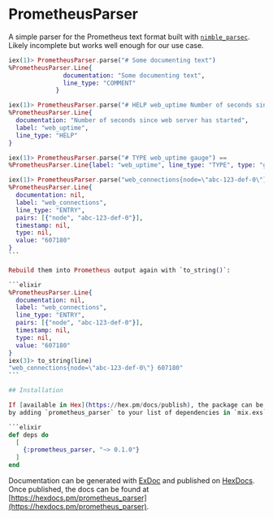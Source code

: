 # PrometheusParser

A simple parser for the Prometheus text format built with [`nimble_parsec`](https://hex.pm/packages/nimble_parsec).
Likely incomplete but works well enough for our use case.

````elixir
iex(1)> PrometheusParser.parse("# Some documenting text")
%PrometheusParser.Line{
               documentation: "Some documenting text",
               line_type: "COMMENT"
             }

iex(1)> PrometheusParser.parse("# HELP web_uptime Number of seconds since web server has started") ==
%PrometheusParser.Line{
  documentation: "Number of seconds since web server has started",
  label: "web_uptime",
  line_type: "HELP"
}

iex(1)> PrometheusParser.parse("# TYPE web_uptime gauge") ==
%PrometheusParser.Line{label: "web_uptime", line_type: "TYPE", type: "gauge"}

iex(1)> PrometheusParser.parse("web_connections{node=\"abc-123-def-0\"} 607180") ==
%PrometheusParser.Line{
  documentation: nil,
  label: "web_connections",
  line_type: "ENTRY",
  pairs: [{"node", "abc-123-def-0"}],
  timestamp: nil,
  type: nil,
  value: "607180"
}
```

Rebuild them into Prometheus output again with `to_string()`:

```elixir
%PrometheusParser.Line{
  documentation: nil,
  label: "web_connections",
  line_type: "ENTRY",
  pairs: [{"node", "abc-123-def-0"}],
  timestamp: nil,
  type: nil,
  value: "607180"
}
iex(3)> to_string(line)
"web_connections{node=\"abc-123-def-0\"} 607180"
```

## Installation

If [available in Hex](https://hex.pm/docs/publish), the package can be installed
by adding `prometheus_parser` to your list of dependencies in `mix.exs`:

```elixir
def deps do
  [
    {:prometheus_parser, "~> 0.1.0"}
  ]
end
````

Documentation can be generated with [ExDoc](https://github.com/elixir-lang/ex_doc)
and published on [HexDocs](https://hexdocs.pm). Once published, the docs can
be found at [https://hexdocs.pm/prometheus_parser](https://hexdocs.pm/prometheus_parser).
